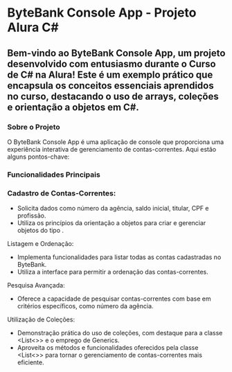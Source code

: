 # ByteBank Console App - Projeto Alura C#


## Bem-vindo ao ByteBank Console App, um projeto desenvolvido com entusiasmo durante o Curso de C# na Alura! Este é um exemplo prático que encapsula os conceitos essenciais aprendidos no curso, destacando o uso de arrays, coleções e orientação a objetos em C#.

### Sobre o Projeto
O ByteBank Console App é uma aplicação de console que proporciona uma experiência interativa de gerenciamento de contas-correntes. Aqui estão alguns pontos-chave:

### Funcionalidades Principais
### Cadastro de Contas-Correntes:
* Solicita dados como número da agência, saldo inicial, titular, CPF e profissão.
* Utiliza os princípios da orientação a objetos para criar e gerenciar objetos do tipo <ContaCorrente>.

Listagem e Ordenação:
* Implementa funcionalidades para listar todas as contas cadastradas no ByteBank.
* Utiliza a interface <IComparable> para permitir a ordenação das contas-correntes.

Pesquisa Avançada:
* Oferece a capacidade de pesquisar contas-correntes com base em critérios específicos, como número da agência.

Utilização de Coleções:
* Demonstração prática do uso de coleções, com destaque para a classe <List<>> e o emprego de Generics.
* Aproveita os métodos e funcionalidades oferecidos pela classe <List<>> para tornar o gerenciamento de contas-correntes mais eficiente.
